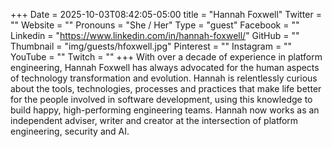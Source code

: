 +++
Date = 2025-10-03T08:42:05-05:00
title = "Hannah Foxwell"
Twitter = ""
Website = ""
Pronouns = "She / Her"
Type = "guest"
Facebook = ""
Linkedin = "https://www.linkedin.com/in/hannah-foxwell/"
GitHub = ""
Thumbnail = "img/guests/hfoxwell.jpg"
Pinterest = ""
Instagram = ""
YouTube = ""
Twitch = ""
+++
With over a decade of experience in platform engineering, Hannah Foxwell has always advocated for the human aspects of technology transformation and evolution. Hannah is relentlessly curious about the tools, technologies, processes and practices that make life better for the people involved in software development, using this knowledge to build happy, high-performing engineering teams. Hannah now works as an independent adviser, writer and creator at the intersection of platform engineering, security and AI.

